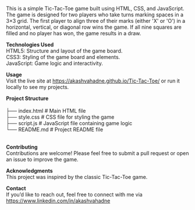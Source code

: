 This is a simple Tic-Tac-Toe game built using HTML, CSS, and JavaScript. The game is designed for two players who take turns marking spaces in a 3×3 grid. The first player to align three of their marks (either 'X' or 'O') in a horizontal, vertical, or diagonal row wins the game. If all nine squares are filled and no player has won, the game results in a draw.
<br>

<b>Technologies Used</b> <br>
HTML5: Structure and layout of the game board. <br>
CSS3: Styling of the game board and elements. <br> 
JavaScript: Game logic and interactivity. <br>

<b>Usage</b> <br>
Visit the live site at https://akashvahadne.github.io/Tic-Tac-Toe/ or run it locally to see my projects. 
<br>

<b>Project Structure</b> <br>  
├── index.html       # Main HTML file <br>
├── style.css        # CSS file for styling the game <br>
├── script.js        # JavaScript file containing game logic <br>
└── README.md        # Project README file <br>
<br>

<b>Contributing</b> <br>
Contributions are welcome! Please feel free to submit a pull request or open an issue to improve the game.
<br>

<b>Acknowledgments</b> <br>
This project was inspired by the classic Tic-Tac-Toe game.
<br>

<b>Contact</b><br>
If you’d like to reach out, feel free to connect with me via https://www.linkedin.com/in/akashvahadne
